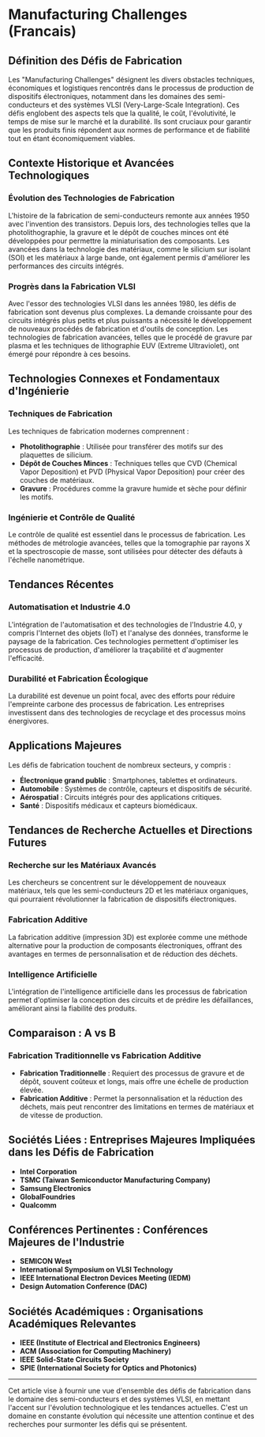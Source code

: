 # Manufacturing Challenges (Francais)

## Définition des Défis de Fabrication

Les "Manufacturing Challenges" désignent les divers obstacles techniques, économiques et logistiques rencontrés dans le processus de production de dispositifs électroniques, notamment dans les domaines des semi-conducteurs et des systèmes VLSI (Very-Large-Scale Integration). Ces défis englobent des aspects tels que la qualité, le coût, l'évolutivité, le temps de mise sur le marché et la durabilité. Ils sont cruciaux pour garantir que les produits finis répondent aux normes de performance et de fiabilité tout en étant économiquement viables.

## Contexte Historique et Avancées Technologiques

### Évolution des Technologies de Fabrication

L'histoire de la fabrication de semi-conducteurs remonte aux années 1950 avec l'invention des transistors. Depuis lors, des technologies telles que la photolithographie, la gravure et le dépôt de couches minces ont été développées pour permettre la miniaturisation des composants. Les avancées dans la technologie des matériaux, comme le silicium sur isolant (SOI) et les matériaux à large bande, ont également permis d'améliorer les performances des circuits intégrés.

### Progrès dans la Fabrication VLSI

Avec l'essor des technologies VLSI dans les années 1980, les défis de fabrication sont devenus plus complexes. La demande croissante pour des circuits intégrés plus petits et plus puissants a nécessité le développement de nouveaux procédés de fabrication et d'outils de conception. Les technologies de fabrication avancées, telles que le procédé de gravure par plasma et les techniques de lithographie EUV (Extreme Ultraviolet), ont émergé pour répondre à ces besoins.

## Technologies Connexes et Fondamentaux d'Ingénierie

### Techniques de Fabrication

Les techniques de fabrication modernes comprennent :

- **Photolithographie** : Utilisée pour transférer des motifs sur des plaquettes de silicium.
- **Dépôt de Couches Minces** : Techniques telles que CVD (Chemical Vapor Deposition) et PVD (Physical Vapor Deposition) pour créer des couches de matériaux.
- **Gravure** : Procédures comme la gravure humide et sèche pour définir les motifs.

### Ingénierie et Contrôle de Qualité

Le contrôle de qualité est essentiel dans le processus de fabrication. Les méthodes de métrologie avancées, telles que la tomographie par rayons X et la spectroscopie de masse, sont utilisées pour détecter des défauts à l'échelle nanométrique.

## Tendances Récentes

### Automatisation et Industrie 4.0

L'intégration de l'automatisation et des technologies de l'Industrie 4.0, y compris l'Internet des objets (IoT) et l'analyse des données, transforme le paysage de la fabrication. Ces technologies permettent d'optimiser les processus de production, d'améliorer la traçabilité et d'augmenter l'efficacité.

### Durabilité et Fabrication Écologique

La durabilité est devenue un point focal, avec des efforts pour réduire l'empreinte carbone des processus de fabrication. Les entreprises investissent dans des technologies de recyclage et des processus moins énergivores.

## Applications Majeures

Les défis de fabrication touchent de nombreux secteurs, y compris :

- **Électronique grand public** : Smartphones, tablettes et ordinateurs.
- **Automobile** : Systèmes de contrôle, capteurs et dispositifs de sécurité.
- **Aérospatial** : Circuits intégrés pour des applications critiques.
- **Santé** : Dispositifs médicaux et capteurs biomédicaux.

## Tendances de Recherche Actuelles et Directions Futures

### Recherche sur les Matériaux Avancés

Les chercheurs se concentrent sur le développement de nouveaux matériaux, tels que les semi-conducteurs 2D et les matériaux organiques, qui pourraient révolutionner la fabrication de dispositifs électroniques.

### Fabrication Additive

La fabrication additive (impression 3D) est explorée comme une méthode alternative pour la production de composants électroniques, offrant des avantages en termes de personnalisation et de réduction des déchets.

### Intelligence Artificielle

L'intégration de l'intelligence artificielle dans les processus de fabrication permet d'optimiser la conception des circuits et de prédire les défaillances, améliorant ainsi la fiabilité des produits.

## Comparaison : A vs B

### Fabrication Traditionnelle vs Fabrication Additive

- **Fabrication Traditionnelle** : Requiert des processus de gravure et de dépôt, souvent coûteux et longs, mais offre une échelle de production élevée.
- **Fabrication Additive** : Permet la personnalisation et la réduction des déchets, mais peut rencontrer des limitations en termes de matériaux et de vitesse de production.

## Sociétés Liées : Entreprises Majeures Impliquées dans les Défis de Fabrication

- **Intel Corporation**
- **TSMC (Taiwan Semiconductor Manufacturing Company)**
- **Samsung Electronics**
- **GlobalFoundries**
- **Qualcomm**

## Conférences Pertinentes : Conférences Majeures de l'Industrie

- **SEMICON West**
- **International Symposium on VLSI Technology**
- **IEEE International Electron Devices Meeting (IEDM)**
- **Design Automation Conference (DAC)**

## Sociétés Académiques : Organisations Académiques Relevantes

- **IEEE (Institute of Electrical and Electronics Engineers)**
- **ACM (Association for Computing Machinery)**
- **IEEE Solid-State Circuits Society**
- **SPIE (International Society for Optics and Photonics)**

---

Cet article vise à fournir une vue d'ensemble des défis de fabrication dans le domaine des semi-conducteurs et des systèmes VLSI, en mettant l'accent sur l'évolution technologique et les tendances actuelles. C'est un domaine en constante évolution qui nécessite une attention continue et des recherches pour surmonter les défis qui se présentent.